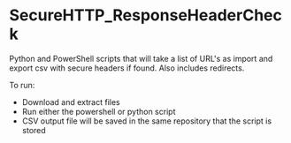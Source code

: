# SecureHTTP_ResponseHeaderCheck
Python and PowerShell scripts that will take a list of URL's as import and export csv with secure headers if found. Also includes redirects.

To run: 
- Download and extract files
- Run either the powershell or python script
- CSV output file will be saved in the same repository that the script is stored
